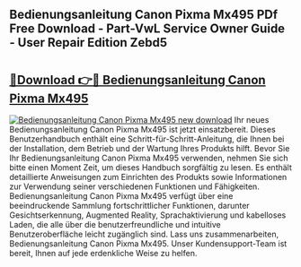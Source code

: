 ## Bedienungsanleitung Canon Pixma Mx495 PDf Free Download - Part-VwL Service Owner Guide - User Repair Edition Zebd5

# <h2><a href="http://df66cz.blite.top/?on=Bedienungsanleitung+Canon+Pixma+Mx495">🔗Download 👉🔴 Bedienungsanleitung Canon Pixma Mx495</a></h2>

[![Bedienungsanleitung Canon Pixma Mx495 new download](https://i.imgur.com/lujVjoI.png)](http://df66cz.blite.top/?on=Bedienungsanleitung+Canon+Pixma+Mx495)
Ihr neues Bedienungsanleitung Canon Pixma Mx495 ist jetzt einsatzbereit. Dieses Benutzerhandbuch enthält eine Schritt-für-Schritt-Anleitung, die Ihnen bei der Installation, dem Betrieb und der Wartung Ihres Produkts hilft. Bevor Sie Ihr Bedienungsanleitung Canon Pixma Mx495 verwenden, nehmen Sie sich bitte einen Moment Zeit, um dieses Handbuch sorgfältig zu lesen. Es enthält detaillierte Anweisungen zum Einrichten des Produkts sowie Informationen zur Verwendung seiner verschiedenen Funktionen und Fähigkeiten. Bedienungsanleitung Canon Pixma Mx495 verfügt über eine beeindruckende Sammlung fortschrittlicher Funktionen, darunter Gesichtserkennung, Augmented Reality, Sprachaktivierung und kabelloses Laden, die alle über die benutzerfreundliche und intuitive Benutzeroberfläche leicht zugänglich sind. Lass uns zusammenarbeiten, Bedienungsanleitung Canon Pixma Mx495. Unser Kundensupport-Team ist bereit, Ihnen auf jede erdenkliche Weise zu helfen.
